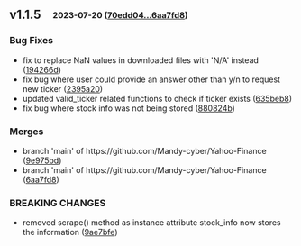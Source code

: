 ## **v1.1.5**&emsp;<sub><sup>2023-07-20 ([70edd04...6aa7fd8](https://github.com/qoomon/git-conventional-commits/compare/70edd0474bbbbefaece16e6cdc43e12930bffa3c...6aa7fd8ca06b7ca0169ce08d2d0a8aa23f9b4898?diff=split))</sup></sub>

### Bug Fixes

- fix to replace NaN values in downloaded files with 'N/A' instead ([194266d](https://github.com/qoomon/git-conventional-commits/commit/194266d750ff05a4097d5d91af5c60580ceccf87))
- fix bug where user could provide an answer other than y/n to request new ticker ([2395a20](https://github.com/qoomon/git-conventional-commits/commit/2395a20e8b326533aa48369c14b51d9efe6ed205))
- updated valid\_ticker related functions to check if ticker exists ([635beb8](https://github.com/qoomon/git-conventional-commits/commit/635beb8c6c8561d7e7be1631529536250e343778))
- fix bug where stock info was not being stored ([880824b](https://github.com/qoomon/git-conventional-commits/commit/880824bfab04a18f031388ed166758f69f39bebe))

### Merges

- branch 'main' of https://github\.com/Mandy\-cyber/Yahoo\-Finance ([9e975bd](https://github.com/qoomon/git-conventional-commits/commit/9e975bd27ce8268a4d01c07781f3a19509fce987))
- branch 'main' of https://github\.com/Mandy\-cyber/Yahoo\-Finance ([6aa7fd8](https://github.com/qoomon/git-conventional-commits/commit/6aa7fd8ca06b7ca0169ce08d2d0a8aa23f9b4898))


### BREAKING CHANGES
-  removed scrape\(\) method as instance attribute stock\_info now stores the information ([9ae7bfe](https://github.com/qoomon/git-conventional-commits/commit/9ae7bfe04fc7d087c75aefeaa933845a20176d1c))
<br>


